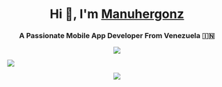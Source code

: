 
<h1 align="center">Hi 👋, I'm <a href="https://portfolio-manu-her-gonz-4zzq5wu3x-manuhergonzs-projects.vercel.app/" target="blank"> 
Manuhergonz</a></h1>
<h3 align="center">A Passionate Mobile App Developer From Venezuela &#127470;&#127475</h3>


<p align="center">
  <a href="https://skillicons.dev">
    <img src="https://skillicons.dev/icons?i=html,css,git,java,idea" />
  </a>
</p>

<img src=https://upload.wikimedia.org/wikipedia/commons/1/1e/SITIO-EN-CONSTRUCCION.jpg  />


<!-- <p align="center">
  <a href="https://www.instagram.com/">
    <img src="https://skillicons.dev/icons?i=instagram" />
  </a>
</p>
-->
<p align="center">
  <a href="https://discordapp.com/users/859980633983418369">
    <img src="https://skillicons.dev/icons?i=discord" />
  </a>
</p>
